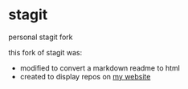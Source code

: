# stagit

personal stagit fork 

this fork of stagit was:

- modified to convert a markdown readme to html
- created to display repos on [my website](https://rj1.su/repos)
